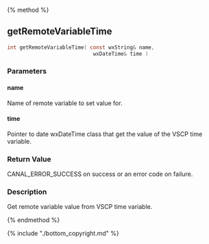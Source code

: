 
{% method %}
## getRemoteVariableTime

```c
int getRemoteVariableTime( const wxString& name, 
                            wxDateTime& time )
```

### Parameters

#### name
Name of remote variable to set value for.

#### time
Pointer to date wxDateTime class that get the value of the VSCP time variable.

### Return Value
CANAL_ERROR_SUCCESS on success or an error code on failure. 

### Description
Get remote variable value from VSCP time variable. 

{% endmethod %}

{% include "./bottom_copyright.md" %}